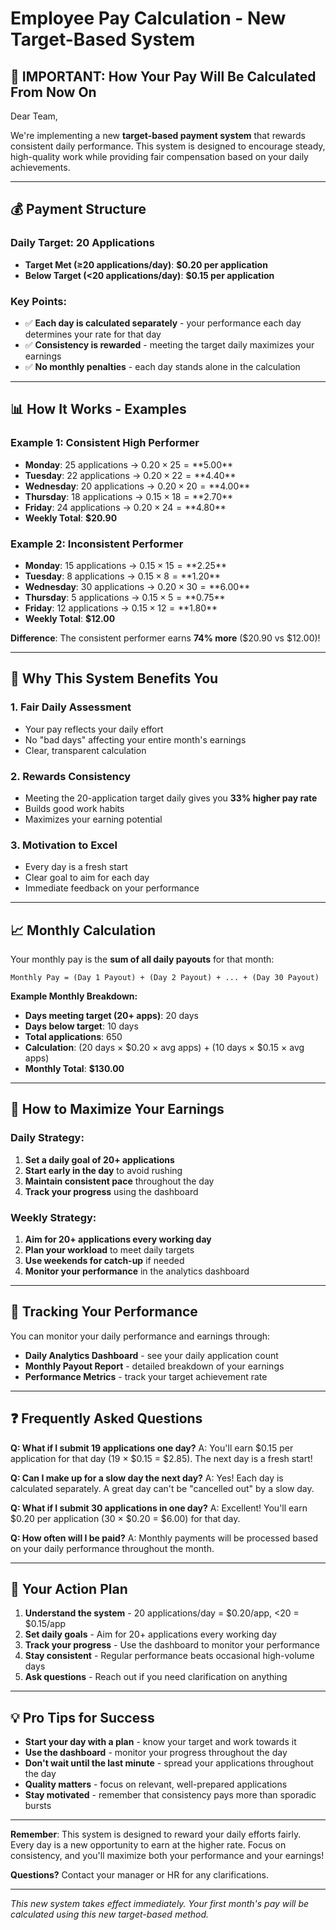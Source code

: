 # Employee Pay Calculation - New Target-Based System

## 🎯 **IMPORTANT: How Your Pay Will Be Calculated From Now On**

Dear Team,

We're implementing a new **target-based payment system** that rewards consistent daily performance. This system is designed to encourage steady, high-quality work while providing fair compensation based on your daily achievements.

---

## 💰 **Payment Structure**

### **Daily Target: 20 Applications**
- **Target Met (≥20 applications/day)**: **$0.20 per application**
- **Below Target (<20 applications/day)**: **$0.15 per application**

### **Key Points:**
- ✅ **Each day is calculated separately** - your performance each day determines your rate for that day
- ✅ **Consistency is rewarded** - meeting the target daily maximizes your earnings
- ✅ **No monthly penalties** - each day stands alone in the calculation

---

## 📊 **How It Works - Examples**

### **Example 1: Consistent High Performer**
- **Monday**: 25 applications → $0.20 × 25 = **$5.00**
- **Tuesday**: 22 applications → $0.20 × 22 = **$4.40**
- **Wednesday**: 20 applications → $0.20 × 20 = **$4.00**
- **Thursday**: 18 applications → $0.15 × 18 = **$2.70**
- **Friday**: 24 applications → $0.20 × 24 = **$4.80**
- **Weekly Total**: **$20.90**

### **Example 2: Inconsistent Performer**
- **Monday**: 15 applications → $0.15 × 15 = **$2.25**
- **Tuesday**: 8 applications → $0.15 × 8 = **$1.20**
- **Wednesday**: 30 applications → $0.20 × 30 = **$6.00**
- **Thursday**: 5 applications → $0.15 × 5 = **$0.75**
- **Friday**: 12 applications → $0.15 × 12 = **$1.80**
- **Weekly Total**: **$12.00**

**Difference**: The consistent performer earns **74% more** ($20.90 vs $12.00)!

---

## 🎯 **Why This System Benefits You**

### **1. Fair Daily Assessment**
- Your pay reflects your daily effort
- No "bad days" affecting your entire month's earnings
- Clear, transparent calculation

### **2. Rewards Consistency**
- Meeting the 20-application target daily gives you **33% higher pay rate**
- Builds good work habits
- Maximizes your earning potential

### **3. Motivation to Excel**
- Every day is a fresh start
- Clear goal to aim for each day
- Immediate feedback on your performance

---

## 📈 **Monthly Calculation**

Your monthly pay is the **sum of all daily payouts** for that month:

```
Monthly Pay = (Day 1 Payout) + (Day 2 Payout) + ... + (Day 30 Payout)
```

**Example Monthly Breakdown:**
- **Days meeting target (20+ apps)**: 20 days
- **Days below target**: 10 days
- **Total applications**: 650
- **Calculation**: (20 days × $0.20 × avg apps) + (10 days × $0.15 × avg apps)
- **Monthly Total**: **$130.00**

---

## 🚀 **How to Maximize Your Earnings**

### **Daily Strategy:**
1. **Set a daily goal of 20+ applications**
2. **Start early in the day** to avoid rushing
3. **Maintain consistent pace** throughout the day
4. **Track your progress** using the dashboard

### **Weekly Strategy:**
1. **Aim for 20+ applications every working day**
2. **Plan your workload** to meet daily targets
3. **Use weekends for catch-up** if needed
4. **Monitor your performance** in the analytics dashboard

---

## 📱 **Tracking Your Performance**

You can monitor your daily performance and earnings through:
- **Daily Analytics Dashboard** - see your daily application count
- **Monthly Payout Report** - detailed breakdown of your earnings
- **Performance Metrics** - track your target achievement rate

---

## ❓ **Frequently Asked Questions**

**Q: What if I submit 19 applications one day?**
A: You'll earn $0.15 per application for that day (19 × $0.15 = $2.85). The next day is a fresh start!

**Q: Can I make up for a slow day the next day?**
A: Yes! Each day is calculated separately. A great day can't be "cancelled out" by a slow day.

**Q: What if I submit 30 applications in one day?**
A: Excellent! You'll earn $0.20 per application (30 × $0.20 = $6.00) for that day.

**Q: How often will I be paid?**
A: Monthly payments will be processed based on your daily performance throughout the month.

---

## 🎯 **Your Action Plan**

1. **Understand the system** - 20 applications/day = $0.20/app, <20 = $0.15/app
2. **Set daily goals** - Aim for 20+ applications every working day
3. **Track your progress** - Use the dashboard to monitor your performance
4. **Stay consistent** - Regular performance beats occasional high-volume days
5. **Ask questions** - Reach out if you need clarification on anything

---

## 💡 **Pro Tips for Success**

- **Start your day with a plan** - know your target and work towards it
- **Use the dashboard** - monitor your progress throughout the day
- **Don't wait until the last minute** - spread your applications throughout the day
- **Quality matters** - focus on relevant, well-prepared applications
- **Stay motivated** - remember that consistency pays more than sporadic bursts

---

**Remember**: This system is designed to reward your daily efforts fairly. Every day is a new opportunity to earn at the higher rate. Focus on consistency, and you'll maximize both your performance and your earnings!

**Questions?** Contact your manager or HR for any clarifications.

---

*This new system takes effect immediately. Your first month's pay will be calculated using this new target-based method.*
